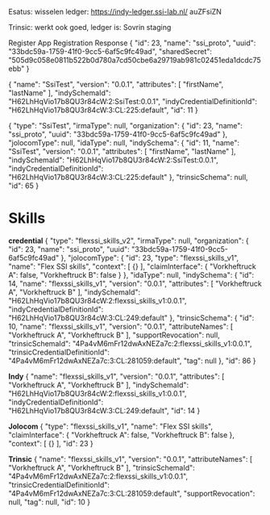 Esatus: wisselen ledger: https://indy-ledger.ssi-lab.nl/
  auZFsiZN

Trinsic: werkt ook goed, ledger is: Sovrin staging


Register App
Registration Response
{
  "id": 23,
  "name": "ssi_proto",
  "uuid": "33bdc59a-1759-41f0-9cc5-6af5c9fc49ad",
  "sharedSecret": "505d9c058e0811b522b0d780a7cd50cbe6a29719ab981c02451eda1dcdc75ebb"
}

{
  "name": "SsiTest",
  "version": "0.0.1",
  "attributes": [
    "firstName",
    "lastName"
  ],
  "indySchemaId": "H62LhHqVio17b8QU3r84cW:2:SsiTest:0.0.1",
  "indyCredentialDefinitionId": "H62LhHqVio17b8QU3r84cW:3:CL:225:default",
  "id": 11
}

{
  "type": "SsiTest",
  "irmaType": null,
  "organization": {
    "id": 23,
    "name": "ssi_proto",
    "uuid": "33bdc59a-1759-41f0-9cc5-6af5c9fc49ad"
  },
  "jolocomType": null,
  "idaType": null,
  "indySchema": {
    "id": 11,
    "name": "SsiTest",
    "version": "0.0.1",
    "attributes": [
      "firstName",
      "lastName"
    ],
    "indySchemaId": "H62LhHqVio17b8QU3r84cW:2:SsiTest:0.0.1",
    "indyCredentialDefinitionId": "H62LhHqVio17b8QU3r84cW:3:CL:225:default"
  },
  "trinsicSchema": null,
  "id": 65
}

# Skills

__credential__
{
  "type": "flexssi_skills_v2",
  "irmaType": null,
  "organization": {
    "id": 23,
    "name": "ssi_proto",
    "uuid": "33bdc59a-1759-41f0-9cc5-6af5c9fc49ad"
  },
  "jolocomType": {
    "id": 23,
    "type": "flexssi_skills_v1",
    "name": "Flex SSI skills",
    "context": [
      {}
    ],
    "claimInterface": {
      "Vorkheftruck A": false,
      "Vorkheftruck B": false
    }
  },
  "idaType": null,
  "indySchema": {
    "id": 14,
    "name": "flexssi_skills_v1",
    "version": "0.0.1",
    "attributes": [
      "Vorkheftruck A",
      "Vorkheftruck B"
    ],
    "indySchemaId": "H62LhHqVio17b8QU3r84cW:2:flexssi_skills_v1:0.0.1",
    "indyCredentialDefinitionId": "H62LhHqVio17b8QU3r84cW:3:CL:249:default"
  },
  "trinsicSchema": {
    "id": 10,
    "name": "flexssi_skills_v1",
    "version": "0.0.1",
    "attributeNames": [
      "Vorkheftruck A",
      "Vorkheftruck B"
    ],
    "supportRevocation": null,
    "trinsicSchemaId": "4Pa4vM6mFr12dwAxNEZa7c:2:flexssi_skills_v1:0.0.1",
    "trinsicCredentialDefinitionId": "4Pa4vM6mFr12dwAxNEZa7c:3:CL:281059:default",
    "tag": null
  },
  "id": 86
}

__Indy__
{
  "name": "flexssi_skills_v1",
  "version": "0.0.1",
  "attributes": [
    "Vorkheftruck A",
    "Vorkheftruck B"
  ],
  "indySchemaId": "H62LhHqVio17b8QU3r84cW:2:flexssi_skills_v1:0.0.1",
  "indyCredentialDefinitionId": "H62LhHqVio17b8QU3r84cW:3:CL:249:default",
  "id": 14
}

__Jolocom__
{
  "type": "flexssi_skills_v1",
  "name": "Flex SSI skills",
  "claimInterface": {
    "Vorkheftruck A": false,
    "Vorkheftruck B": false
  },
  "context": [
    {}
  ],
  "id": 23
}

__Trinsic__
{
  "name": "flexssi_skills_v1",
  "version": "0.0.1",
  "attributeNames": [
    "Vorkheftruck A",
    "Vorkheftruck B"
  ],
  "trinsicSchemaId": "4Pa4vM6mFr12dwAxNEZa7c:2:flexssi_skills_v1:0.0.1",
  "trinsicCredentialDefinitionId": "4Pa4vM6mFr12dwAxNEZa7c:3:CL:281059:default",
  "supportRevocation": null,
  "tag": null,
  "id": 10
}